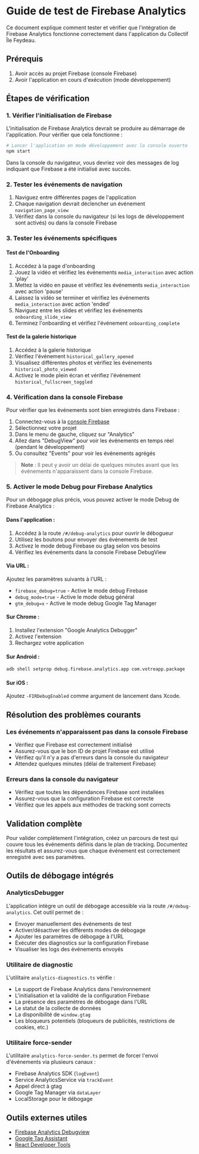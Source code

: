 # Guide de test de Firebase Analytics

Ce document explique comment tester et vérifier que l'intégration de Firebase Analytics fonctionne correctement dans l'application du Collectif Île Feydeau.

## Prérequis

1. Avoir accès au projet Firebase (console Firebase)
2. Avoir l'application en cours d'exécution (mode développement)

## Étapes de vérification

### 1. Vérifier l'initialisation de Firebase

L'initialisation de Firebase Analytics devrait se produire au démarrage de l'application. Pour vérifier que cela fonctionne :

```bash
# Lancer l'application en mode développement avec la console ouverte
npm start
```

Dans la console du navigateur, vous devriez voir des messages de log indiquant que Firebase a été initialisé avec succès.

### 2. Tester les événements de navigation

1. Naviguez entre différentes pages de l'application
2. Chaque navigation devrait déclencher un événement `navigation_page_view`
3. Vérifiez dans la console du navigateur (si les logs de développement sont activés) ou dans la console Firebase

### 3. Tester les événements spécifiques

#### Test de l'Onboarding

1. Accédez à la page d'onboarding
2. Jouez la vidéo et vérifiez les événements `media_interaction` avec action 'play'
3. Mettez la vidéo en pause et vérifiez les événements `media_interaction` avec action 'pause'
4. Laissez la vidéo se terminer et vérifiez les événements `media_interaction` avec action 'ended'
5. Naviguez entre les slides et vérifiez les événements `onboarding_slide_view`
6. Terminez l'onboarding et vérifiez l'événement `onboarding_complete`

#### Test de la galerie historique

1. Accédez à la galerie historique
2. Vérifiez l'événement `historical_gallery_opened`
3. Visualisez différentes photos et vérifiez les événements `historical_photo_viewed`
4. Activez le mode plein écran et vérifiez l'événement `historical_fullscreen_toggled`

### 4. Vérification dans la console Firebase

Pour vérifier que les événements sont bien enregistrés dans Firebase :

1. Connectez-vous à la [console Firebase](https://console.firebase.google.com/)
2. Sélectionnez votre projet
3. Dans le menu de gauche, cliquez sur "Analytics"
4. Allez dans "DebugView" pour voir les événements en temps réel (pendant le développement)
5. Ou consultez "Events" pour voir les événements agrégés

> **Note** : Il peut y avoir un délai de quelques minutes avant que les événements n'apparaissent dans la console Firebase.

### 5. Activer le mode Debug pour Firebase Analytics

Pour un débogage plus précis, vous pouvez activer le mode Debug de Firebase Analytics :

#### Dans l'application :
1. Accédez à la route `/#/debug-analytics` pour ouvrir le débogueur
2. Utilisez les boutons pour envoyer des événements de test
3. Activez le mode debug Firebase ou gtag selon vos besoins
4. Vérifiez les événements dans la console Firebase DebugView

#### Via URL :
Ajoutez les paramètres suivants à l'URL :
- `firebase_debug=true` - Active le mode debug Firebase
- `debug_mode=true` - Active le mode debug général
- `gtm_debug=x` - Active le mode debug Google Tag Manager

#### Sur Chrome :
1. Installez l'extension "Google Analytics Debugger"
2. Activez l'extension
3. Rechargez votre application

#### Sur Android :
```bash
adb shell setprop debug.firebase.analytics.app com.votreapp.package
```

#### Sur iOS :
Ajoutez `-FIRDebugEnabled` comme argument de lancement dans Xcode.

## Résolution des problèmes courants

### Les événements n'apparaissent pas dans la console Firebase

- Vérifiez que Firebase est correctement initialisé
- Assurez-vous que le bon ID de projet Firebase est utilisé
- Vérifiez qu'il n'y a pas d'erreurs dans la console du navigateur
- Attendez quelques minutes (délai de traitement Firebase)

### Erreurs dans la console du navigateur

- Vérifiez que toutes les dépendances Firebase sont installées
- Assurez-vous que la configuration Firebase est correcte
- Vérifiez que les appels aux méthodes de tracking sont corrects

## Validation complète

Pour valider complètement l'intégration, créez un parcours de test qui couvre tous les événements définis dans le plan de tracking. Documentez les résultats et assurez-vous que chaque événement est correctement enregistré avec ses paramètres.

## Outils de débogage intégrés

### AnalyticsDebugger

L'application intègre un outil de débogage accessible via la route `/#/debug-analytics`. Cet outil permet de :

- Envoyer manuellement des événements de test
- Activer/désactiver les différents modes de débogage
- Ajouter les paramètres de débogage à l'URL
- Exécuter des diagnostics sur la configuration Firebase
- Visualiser les logs des événements envoyés

### Utilitaire de diagnostic

L'utilitaire `analytics-diagnostics.ts` vérifie :

- Le support de Firebase Analytics dans l'environnement
- L'initialisation et la validité de la configuration Firebase
- La présence des paramètres de débogage dans l'URL
- Le statut de la collecte de données
- La disponibilité de `window.gtag`
- Les bloqueurs potentiels (bloqueurs de publicités, restrictions de cookies, etc.)

### Utilitaire force-sender

L'utilitaire `analytics-force-sender.ts` permet de forcer l'envoi d'événements via plusieurs canaux :

- Firebase Analytics SDK (`logEvent`)
- Service AnalyticsService via `trackEvent`
- Appel direct à gtag
- Google Tag Manager via `dataLayer`
- LocalStorage pour le débogage

## Outils externes utiles

- [Firebase Analytics Debugview](https://console.firebase.google.com/project/_/analytics/debugview)
- [Google Tag Assistant](https://chrome.google.com/webstore/detail/tag-assistant-by-google/kejbdjndbnbjgmefkgdddjlbokphdefk)
- [React Developer Tools](https://chrome.google.com/webstore/detail/react-developer-tools/fmkadmapgofadopljbjfkapdkoienihi)
